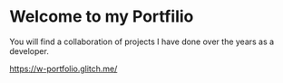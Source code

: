 # Welcome to my Portfilio

You will find a collaboration of projects I have done over the years as a developer. 

https://w-portfolio.glitch.me/
